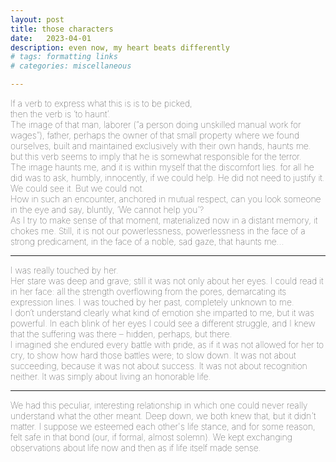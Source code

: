 ```yaml
---
layout: post
title: those characters
date:   2023-04-01
description: even now, my heart beats differently
# tags: formatting links
# categories: miscellaneous

---
```


<span style="font-size:14px;font-weight:lighter">
If a verb to express what this is is to be picked, 
<br> then the verb is ‘to haunt’.
<br> The image of that man, laborer (“a person doing unskilled manual work for wages”), father, perhaps the owner of that small property where we found ourselves, built and maintained exclusively with their own hands, haunts me. but this verb seems to imply that he is somewhat responsible for the terror.
<br> The image haunts me, and it is within myself that the discomfort lies. for all he did was to ask, humbly, innocently, if we could help. He did not need to justify it. We could see it. But we could not.
<br> How in such an encounter, anchored in mutual respect, can you look someone in the eye and say, bluntly, ‘We cannot help you’? 
<br> As I try to make sense of that moment, materialized now in a distant memory, it chokes me. Still, it is not our powerlessness, powerlessness in the face of a strong predicament, in the face of a noble, sad gaze, that haunts me...
</span>

<hr>
<span style="font-size:14px;font-weight:lighter">
I was really touched by her. 
<br> Her stare was deep and grave; still it was not only about her eyes. I could read it in her face: all the strength overflowing from the pores, demarcating its expression lines. I was touched by her past, completely unknown to me.
<br> I don’t understand clearly what kind of emotion she imparted to me, but it was powerful. In each blink of her eyes I could see a different struggle, and I knew that the suffering was there – hidden, perhaps, but there. 
<br> I imagined she endured every battle with pride, as if it was not allowed for her to cry, to show how hard those battles were; to slow down. It was not about succeeding, because it was not about success. It was not about recognition neither. It was simply about living an honorable life.
</span>

<hr>
<span style="font-size:14px;font-weight:lighter">
We had this peculiar, interesting relationship in which one could never really understand what the other meant. Deep down, we both knew that, but it didn't matter. I suppose we esteemed each other's life stance, and for some reason, felt safe in that bond (our, if formal, almost solemn). We kept exchanging observations about life now and then as if life itself made sense.
</span>

<!--- <hr>
<span style="font-size:14px;font-weight:lighter"> The characters I met throughout my journey in that world – from time to time, I would recognize them in others' faces as I walked on the streets and would, mesmerized, laugh at the situation:  <br> How was it that I could remember a handful of special individuals thousands of miles of distance and time away, only by stumbling upon strangers? </span> --->
